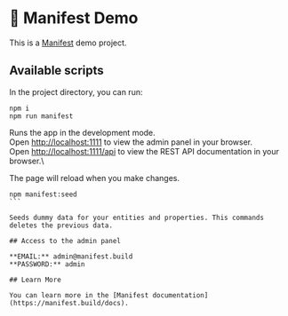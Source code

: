 # 🦚 Manifest Demo

This is a [Manifest](https://manifest.build) demo project.

## Available scripts

In the project directory, you can run:

```
npm i
npm run manifest
```

Runs the app in the development mode.\
Open [http://localhost:1111](http://localhost:1111) to view the admin panel in your browser.\
Open [http://localhost:1111/api](http://localhost:1111/api) to view the REST API documentation in your browser.\

The page will reload when you make changes.

````
npm manifest:seed
```

Seeds dummy data for your entities and properties. This commands deletes the previous data.

## Access to the admin panel

**EMAIL:** admin@manifest.build  
**PASSWORD:** admin

## Learn More

You can learn more in the [Manifest documentation](https://manifest.build/docs).
